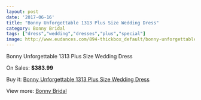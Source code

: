 ```yaml
---
layout: post
date: '2017-06-16'
title: "Bonny Unforgettable 1313 Plus Size Wedding Dress"
category: Bonny Bridal
tags: ["dress","wedding","dresses","plus","special"]
image: http://www.eudances.com/894-thickbox_default/bonny-unforgettable-1313-plus-size-wedding-dress.jpg
---
```

Bonny Unforgettable 1313 Plus Size Wedding Dress

On Sales: **$383.99**
<a href="https://www.eudances.com/en/bonny-bridal/311-bonny-unforgettable-1313-plus-size-wedding-dress.html"><amp-img layout="responsive" width="600" height="600" src="//www.eudances.com/894-thickbox_default/bonny-unforgettable-1313-plus-size-wedding-dress.jpg" alt="Bonny Unforgettable 1313 Plus Size Wedding Dress 0" /></a>
<a href="https://www.eudances.com/en/bonny-bridal/311-bonny-unforgettable-1313-plus-size-wedding-dress.html"><amp-img layout="responsive" width="600" height="600" src="//www.eudances.com/895-thickbox_default/bonny-unforgettable-1313-plus-size-wedding-dress.jpg" alt="Bonny Unforgettable 1313 Plus Size Wedding Dress 1" /></a>

Buy it: [Bonny Unforgettable 1313 Plus Size Wedding Dress](https://www.eudances.com/en/bonny-bridal/311-bonny-unforgettable-1313-plus-size-wedding-dress.html "Bonny Unforgettable 1313 Plus Size Wedding Dress")

View more: [Bonny Bridal](https://www.eudances.com/en/3-bonny-bridal "Bonny Bridal")